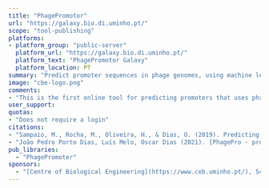 ```yaml
---
title: "PhagePromotor"
url: "https://galaxy.bio.di.uminho.pt/"
scope: "tool-publishing"
platforms:
- platform_group: "public-server"
  platform_url: "https://galaxy.bio.di.uminho.pt/"
  platform_text: "PhagePromotor Galaxy"
  platform_location: PT
summary: "Predict promoter sequences in phage genomes, using machine learning models."
image: "cbe-logo.png"
comments:
- "This is the first online tool for predicting promoters that uses phage promoter data and the first to identify both host and phage promoters with different motifs."
user_support:
quotas:
- "Does not require a login"
citations:
- "Sampaio, M., Rocha, M., Oliveira, H., & Dias, O. (2019). Predicting promoters in phage genomes using PhagePromoter. *Bioinformatics*. https://doi.org/10.1093/bioinformatics/btz580"
- "João Pedro Porto Dias, Luís Melo, Oscar Dias (2021). [PhagePro - prophage finding tool](https://repositorium.sdum.uminho.pt/bitstream/1822/72588/1/document_54411_1.pdf#Page=53), Open Bioinformatics Days"
pub_libraries:
  - "PhagePromoter"
sponsors:
  - "[Centre of Biological Engineering](https://www.ceb.uminho.pt/), School of Engineering, University of Minho, Braga, Portugal"
---
```

